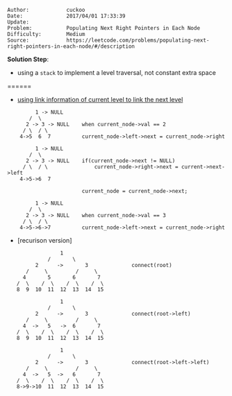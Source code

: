 
    Author:            cuckoo
    Date:              2017/04/01 17:33:39
    Update:            
    Problem:           Populating Next Right Pointers in Each Node
    Difficulty:        Medium
    Source:            https://leetcode.com/problems/populating-next-right-pointers-in-each-node/#/description

__Solution Step__:
 - using a `stack` to implement a level traversal, not constant extra space

======
 - [using link information of current level to link the next level](https://discuss.leetcode.com/topic/2202/a-simple-accepted-solution)
```
         1 -> NULL
       /  \
      2 -> 3 -> NULL    when current_node->val == 2
     / \  / \
    4->5  6  7          current_node->left->next = current_node->right

         1 -> NULL
       /  \
      2 -> 3 -> NULL    if(current_node->next != NULL)
     / \  / \               current_node->right->next = current->next->left
    4->5->6  7

                        current_node = current_node->next;

         1 -> NULL
       /  \
      2 -> 3 -> NULL    when current_node->val == 3
     / \  / \
    4->5->6->7          current_node->left->next = current_node->right
```
 - [recurison version]

```
                 1
             /       \
         2      ->       3              connect(root)
      /     \         /     \
     4       5       6       7
   /  \    /  \    /  \    /  \
   8  9  10  11  12  13  14  15

                 1
             /       \
         2      ->       3              connect(root->left)
      /     \         /     \
     4  ->   5   ->  6       7
   /  \    /  \    /  \    /  \
   8  9  10  11  12  13  14  15

                 1
             /       \
         2      ->       3              connect(root->left->left)
      /     \         /     \
     4  ->   5  ->   6       7
   /  \    /  \    /  \    /  \
   8->9->10  11  12  13  14  15
```
